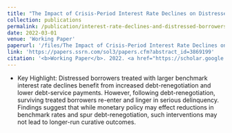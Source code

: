 ```yaml
---
title: "The Impact of Crisis-Period Interest Rate Declines on Distressed Borrowers"
collection: publications
permalink: /publication/interest-rate-declines-and-distressed-borrowers
date: 2022-03-01
venue: 'Working Paper'
paperurl: '/files/The Impact of Crisis-Period Interest Rate Declines on Distressed Borrowers.pdf'
link: 'https://papers.ssrn.com/sol3/papers.cfm?abstract_id=3869199'
citation: '<b>Working Paper</b>. 2022. <a href="https://scholar.google.com/scholar?hl=en&as_sdt=0%2C5&q=%22The+Impact+of+Crisis-Period+Interest+Rate+Declines+on+Distressed+Borrowers%22&btnG=#d=gs_cit&u=%2Fscholar%3Fq%3Dinfo%3AnMArPkM5cLIJ%3Ascholar.google.com%2F%26output%3Dcite%26scirp%3D0%26hl%3Den">Citation</a>'
---
```

* Key Highlight: Distressed borrowers treated with larger benchmark interest rate declines benefit from increased debt-renegotiation and lower debt-service payments. However, following debt-renegotiation, surviving treated borrowers re-enter and linger in serious delinquency. Findings suggest that while monetary policy may effect reductions in benchmark rates and spur debt-renegotiation, such interventions may not lead to longer-run curative outcomes.

	
	
	

